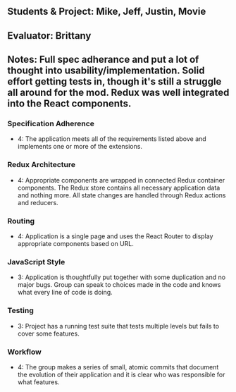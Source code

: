 ## Students & Project: Mike, Jeff, Justin, Movie
## Evaluator: Brittany
## Notes: Full spec adherance and put a lot of thought into usability/implementation. Solid effort getting tests in, though it's still a struggle all around for the mod. Redux was well integrated into the React components.

### Specification Adherence  

* 4: The application meets all of the requirements listed above and implements one or more of the extensions.

### Redux Architecture

* 4: Appropriate components are wrapped in connected Redux container components. The Redux store contains all necessary application data and nothing more. All state changes are handled through Redux actions and reducers.

### Routing

* 4: Application is a single page and uses the React Router to display appropriate components based on URL.

### JavaScript Style

* 3: Application is thoughtfully put together with some duplication and no major bugs. Group can speak to choices made in the code and knows what every line of code is doing.


### Testing

* 3: Project has a running test suite that tests multiple levels but fails to cover some features.

### Workflow

* 4: The group makes a series of small, atomic commits that document the evolution of their application and it is clear who was responsible for what features.